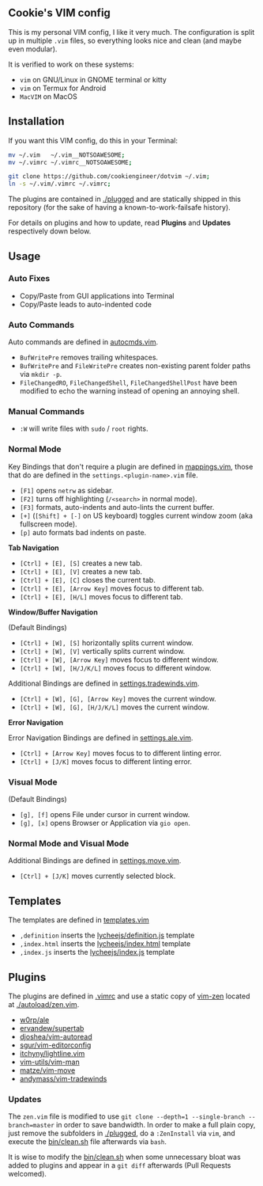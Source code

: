 
## Cookie's VIM config

This is my personal VIM config, I like it very much.
The configuration is split up in multiple `.vim` files,
so everything looks nice and clean (and maybe even
modular).

It is verified to work on these systems:

- `vim` on GNU/Linux in GNOME terminal or kitty
- `vim` on Termux for Android
- `MacVIM` on MacOS


## Installation

If you want this VIM config, do this in your Terminal:

```bash
mv ~/.vim   ~/.vim__NOTSOAWESOME;
mv ~/.vimrc ~/.vimrc__NOTSOAWESOME;

git clone https://github.com/cookiengineer/dotvim ~/.vim;
ln -s ~/.vim/.vimrc ~/.vimrc;
```

The plugins are contained in [./plugged](./plugged) and are
statically shipped in this repository (for the sake of having
a known-to-work-failsafe history).

For details on plugins and how to update, read **Plugins**
and **Updates** respectively down below.


## Usage

### Auto Fixes

- Copy/Paste from GUI applications into Terminal
- Copy/Paste leads to auto-indented code

### Auto Commands

Auto commands are defined in [autocmds.vim](./autocmds.vim).

- `BufWritePre` removes trailing whitespaces.
- `BufWritePre` and `FileWritePre` creates non-existing parent folder paths via `mkdir -p`.
- `FileChangedRO`, `FileChangedShell`, `FileChangedShellPost` have been modified to echo the warning instead of opening an annoying shell.


### Manual Commands

- `:W` will write files with `sudo` / `root` rights.


### Normal Mode

Key Bindings that don't require a plugin are defined in [mappings.vim](./mappings.vim),
those that do are defined in the `settings.<plugin-name>.vim` file.

- `[F1]` opens `netrw` as sidebar.
- `[F2]` turns off highlighting (`/<search>` in normal mode).
- `[F3]` formats, auto-indents and auto-lints the current buffer.
- `[+]` (`[Shift] + [-]` on US keyboard) toggles current window zoom (aka fullscreen mode).
- `[p]` auto formats bad indents on paste.

**Tab Navigation**

- `[Ctrl] + [E], [S]` creates a new tab.
- `[Ctrl] + [E], [V]` creates a new tab.
- `[Ctrl] + [E], [C]` closes the current tab.
- `[Ctrl] + [E], [Arrow Key]` moves focus to different tab.
- `[Ctrl] + [E], [H/L]` moves focus to different tab.

**Window/Buffer Navigation**

(Default Bindings)

- `[Ctrl] + [W], [S]` horizontally splits current window.
- `[Ctrl] + [W], [V]` vertically splits current window.
- `[Ctrl] + [W], [Arrow Key]` moves focus to different window.
- `[Ctrl] + [W], [H/J/K/L]` moves focus to different window.

Additional Bindings are defined in [settings.tradewinds.vim](./settings.tradewinds.vim).

- `[Ctrl] + [W], [G], [Arrow Key]` moves the current window.
- `[Ctrl] + [W], [G], [H/J/K/L]` moves the current window.

**Error Navigation**

Error Navigation Bindings are defined in [settings.ale.vim](./settings.ale.vim).

- `[Ctrl] + [Arrow Key]` moves focus to to different linting error.
- `[Ctrl] + [J/K]` moves focus to different linting error.


### Visual Mode

(Default Bindings)

- `[g], [f]` opens File under cursor in current window.
- `[g], [x]` opens Browser or Application via `gio open`.


### Normal Mode and Visual Mode

Additional Bindings are defined in [settings.move.vim](./settings.move.vim).

- `[Ctrl] + [J/K]` moves currently selected block.


## Templates

The templates are defined in [templates.vim](./templates.vim)

- `,definition` inserts the [lycheejs/definition.js](./templates/lycheejs/definition.js) template
- `,index.html` inserts the [lycheejs/index.html](./templates/lycheejs/index.html) template
- `,index.js` inserts the [lycheejs/index.js](./templates/lycheejs/index.js) template


## Plugins

The plugins are defined in [.vimrc](./.vimrc) and use a static copy
of [vim-zen](https://github.com/prakashdanish/vim-zen) located at
[./autoload/zen.vim](./autoload/zen.vim).

- [w0rp/ale](https://github.com/w0rp/ale)
- [ervandew/supertab](https://github.com/ervandew/supertab)
- [djoshea/vim-autoread](https://github.com/djoshea/vim-autoread)
- [sgur/vim-editorconfig](https://github.com/sgur/vim-editorconfig)
- [itchyny/lightline.vim](https://github.com/itchyny/lightline.vim)
- [vim-utils/vim-man](https://github.com/vim-utils/vim-man)
- [matze/vim-move](https://github.com/matze/vim-move)
- [andymass/vim-tradewinds](https://github.com/andymass/vim-tradewinds)


### Updates

The `zen.vim` file is modified to use `git clone --depth=1 --single-branch --branch=master`
in order to save bandwidth. In order to make a full plain copy,
just remove the subfolders in [./plugged](./plugged), do a `:ZenInstall`
via `vim`, and execute the [bin/clean.sh](bin/clean.sh) file afterwards
via `bash`.

It is wise to modify the [bin/clean.sh](./bin/clean.sh) when some
unnecessary bloat was added to plugins and appear in a `git diff`
afterwards (Pull Requests welcomed).

